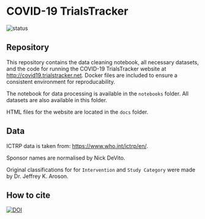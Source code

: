 # COVID-19 TrialsTracker

![status](https://github.com/ebmdatalab/covid_trials_tracker-covid/workflows/Notebook%20checks/badge.svg)

## Repository

This repository contains the data cleaning notebook, all necessary datasets, and the code for running the COVID-19 TrialsTracker website at http://covid19.trialstracker.net. Docker files are included to ensure a consistent environment for reproducability.

The notebook for data processing is available in the `notebooks` folder. All datasets are also available in this folder.

HTML files for the website are located in the `docs` folder.

## Data

ICTRP data is taken from: https://www.who.int/ictrp/en/.

Sponsor names are normalised by Nick DeVito.

Original classifications for for `Intervention` and `Study Category` were made by Dr. Jeffrey K. Aroson. 

## How to cite

[![DOI](https://zenodo.org/badge/DOI/10.5281/zenodo.3732709.svg)](https://doi.org/10.5281/zenodo.3732709)
